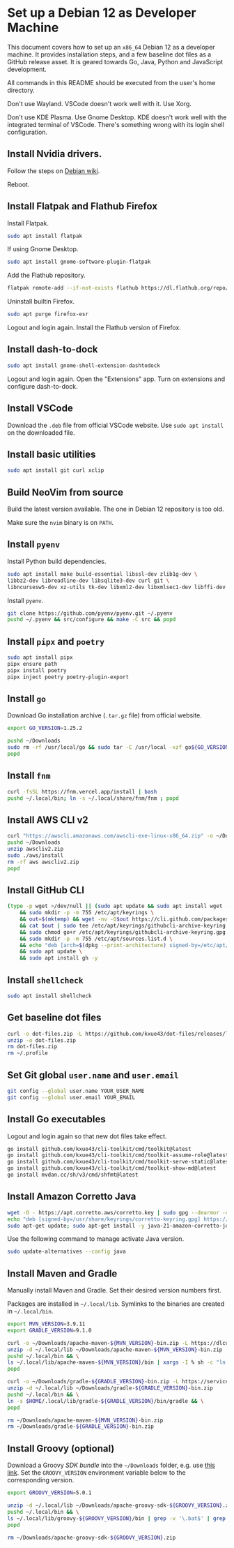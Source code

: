 # Set up a Debian 12 as Developer Machine

This document covers how to set up an `x86_64` Debian 12 as a developer machine. It provides installation steps,
and a few baseline dot files as a GitHub release asset. It is geared towards Go, Java, Python and JavaScript development.

All commands in this README should be executed from the user's home directory.

Don't use Wayland. VSCode doesn't work well with it. Use Xorg.

Don't use KDE Plasma. Use Gnome Desktop. KDE doesn't work well with the integrated terminal of VSCode.
There's something wrong with its login shell configuration.

## Install Nvidia drivers.

Follow the steps on [Debian wiki](https://wiki.debian.org/NvidiaGraphicsDrivers).

Reboot.

## Install Flatpak and Flathub Firefox

Install Flatpak.

```bash
sudo apt install flatpak
```

If using Gnome Desktop.

```bash
sudo apt install gnome-software-plugin-flatpak
```

Add the Flathub repository.

```bash
flatpak remote-add --if-not-exists flathub https://dl.flathub.org/repo/flathub.flatpakrepo
```

Uninstall builtin Firefox.

```bash
sudo apt purge firefox-esr
```

Logout and login again. Install the Flathub version of Firefox.

## Install dash-to-dock

```bash
sudo apt install gnome-shell-extension-dashtodock
```

Logout and login again. Open the "Extensions" app. Turn on extensions and configure dash-to-dock.

## Install VSCode

Download the `.deb` file from official VSCode website. Use `sudo apt install` on the downloaded file.

## Install basic utilities

```bash
sudo apt install git curl xclip
```

## Build NeoVim from source

Build the latest version available. The one in Debian 12 repository is too old.

Make sure the `nvim` binary is on `PATH`.

## Install `pyenv`

Install Python build dependencies.

```bash
sudo apt install make build-essential libssl-dev zlib1g-dev \
libbz2-dev libreadline-dev libsqlite3-dev curl git \
libncursesw5-dev xz-utils tk-dev libxml2-dev libxmlsec1-dev libffi-dev liblzma-dev
```

Install `pyenv`.

```bash
git clone https://github.com/pyenv/pyenv.git ~/.pyenv
pushd ~/.pyenv && src/configure && make -C src && popd
```

## Install `pipx` and `poetry`

```bash
sudo apt install pipx
pipx ensure path
pipx install poetry
pipx inject poetry poetry-plugin-export
```

## Install `go`

Download Go installation archive (`.tar.gz` file) from official website.

```bash
export GO_VERSION=1.25.2

pushd ~/Downloads
sudo rm -rf /usr/local/go && sudo tar -C /usr/local -xzf go${GO_VERSION}.linux-amd64.tar.gz
popd
```

## Install `fnm`

```bash
curl -fsSL https://fnm.vercel.app/install | bash
pushd ~/.local/bin; ln -s ~/.local/share/fnm/fnm ; popd
```

## Install AWS CLI v2

```bash
curl "https://awscli.amazonaws.com/awscli-exe-linux-x86_64.zip" -o ~/Downloads/awscliv2.zip
pushd ~/Downloads
unzip awscliv2.zip
sudo ./aws/install
rm -rf aws awscliv2.zip
popd
```

## Install GitHub CLI

```bash
(type -p wget >/dev/null || (sudo apt update && sudo apt install wget -y)) \
	&& sudo mkdir -p -m 755 /etc/apt/keyrings \
	&& out=$(mktemp) && wget -nv -O$out https://cli.github.com/packages/githubcli-archive-keyring.gpg \
	&& cat $out | sudo tee /etc/apt/keyrings/githubcli-archive-keyring.gpg > /dev/null \
	&& sudo chmod go+r /etc/apt/keyrings/githubcli-archive-keyring.gpg \
	&& sudo mkdir -p -m 755 /etc/apt/sources.list.d \
	&& echo "deb [arch=$(dpkg --print-architecture) signed-by=/etc/apt/keyrings/githubcli-archive-keyring.gpg] https://cli.github.com/packages stable main" | sudo tee /etc/apt/sources.list.d/github-cli.list > /dev/null \
	&& sudo apt update \
	&& sudo apt install gh -y
```

## Install `shellcheck`

```bash
sudo apt install shellcheck
```

## Get baseline dot files

```bash
curl -o dot-files.zip -L https://github.com/kxue43/dot-files/releases/latest/download/dot-files-initial.zip
unzip -o dot-files.zip
rm dot-files.zip
rm ~/.profile
```

## Set Git global `user.name` and `user.email`

```bash
git config --global user.name YOUR_USER_NAME
git config --global user.email YOUR_EMAIL
```

## Install Go executables

Logout and login again so that new dot files take effect.

```bash
go install github.com/kxue43/cli-toolkit/cmd/toolkit@latest
go install github.com/kxue43/cli-toolkit/cmd/toolkit-assume-role@latest
go install github.com/kxue43/cli-toolkit/cmd/toolkit-serve-static@latest
go install github.com/kxue43/cli-toolkit/cmd/toolkit-show-md@latest
go install mvdan.cc/sh/v3/cmd/shfmt@latest
```

## Install Amazon Corretto Java

```bash
wget -O - https://apt.corretto.aws/corretto.key | sudo gpg --dearmor -o /usr/share/keyrings/corretto-keyring.gpg && \
echo "deb [signed-by=/usr/share/keyrings/corretto-keyring.gpg] https://apt.corretto.aws stable main" | sudo tee /etc/apt/sources.list.d/corretto.list
sudo apt-get update; sudo apt-get install -y java-21-amazon-corretto-jdk
```

Use the following command to manage activate Java version.

```bash
sudo update-alternatives --config java
```

## Install Maven and Gradle

Manually install Maven and Gradle. Set their desired version numbers first.

Packages are installed in `~/.local/lib`. Symlinks to the binaries are created in `~/.local/bin`.

```bash
export MVN_VERSION=3.9.11
export GRADLE_VERSION=9.1.0

curl -o ~/Downloads/apache-maven-${MVN_VERSION}-bin.zip -L https://dlcdn.apache.org/maven/maven-3/${MVN_VERSION}/binaries/apache-maven-${MVN_VERSION}-bin.zip
unzip -d ~/.local/lib ~/Downloads/apache-maven-${MVN_VERSION}-bin.zip
pushd ~/.local/bin && \
ls ~/.local/lib/apache-maven-${MVN_VERSION}/bin | xargs -I % sh -c "ln -s $HOME/.local/lib/apache-maven-${MVN_VERSION}/bin/%" && \
popd

curl -o ~/Downloads/gradle-${GRADLE_VERSION}-bin.zip -L https://services.gradle.org/distributions/gradle-${GRADLE_VERSION}-bin.zip
unzip -d ~/.local/lib ~/Downloads/gradle-${GRADLE_VERSION}-bin.zip
pushd ~/.local/bin && \
ln -s $HOME/.local/lib/gradle-${GRADLE_VERSION}/bin/gradle && \
popd

rm ~/Downloads/apache-maven-${MVN_VERSION}-bin.zip 
rm ~/Downloads/gradle-${GRADLE_VERSION}-bin.zip
```

## Install Groovy (optional)

Download a Groovy _SDK bundle_ into the `~/Downloads` folder, e.g. use [this link](https://groovy.apache.org/download.html).
Set the `GROOVY_VERSION` environment variable below to the corresponding version.

```bash
export GROOVY_VERSION=5.0.1

unzip -d ~/.local/lib ~/Downloads/apache-groovy-sdk-${GROOVY_VERSION}.zip
pushd ~/.local/bin && \
ls ~/.local/lib/groovy-${GROOVY_VERSION}/bin | grep -v '\.bat$' | grep -v '\.ico$' | xargs -I % sh -c "ln -s $HOME/.local/lib/groovy-${GROOVY_VERSION}/bin/%" && \
popd

rm ~/Downloads/apache-groovy-sdk-${GROOVY_VERSION}.zip
```
